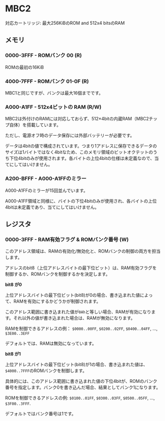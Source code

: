 # MBC2

対応カートリッジ: 最大256KiBのROM and 512x4 bitsのRAM

## メモリ

### 0000-3FFF - ROMバンク 00 (R)

ROMの最初の16KiB

### 4000-7FFF - ROMバンク 01-0F (R)

MBC1と同じですが、バンクは最大16個までです。

### A000-A1FF - 512x4ビットの RAM (R/W)

MBC2は外付けのRAMには対応しておらず、512×4bitの内蔵RAM（MBC2チップ自体）を搭載しています。

ただし、電源オフ時のデータ保存には外部バッテリーが必要です。

データは4bitの値で構成されています。つまり1アドレスに保存できるデータのサイズは1バイトではなく4bitなため、このメモリ領域のビットオクテットのうち下位4bitのみが使用されます。各バイトの上位4bitの仕様は未定義なので、当てにしてはいけません。

### A200-BFFF - A000-A1FFのミラー

A000-A1FFのミラーが15回並んでいます。

A000-A1FF領域と同様に、バイトの下位4bitのみが使用され、各バイトの上位4bitは未定義であり、当てにしてはいけません。

## レジスタ

### 0000-3FFF - RAM有効フラグ & ROMバンク番号 (W)

このアドレス領域は、RAMの有効化/無効化と、ROMバンクの制御の両方を担当します。

アドレスのbit8（上位アドレスバイトの最下位ビット）は、RAM有効フラグを制御するか、ROMバンクを制御するかを決定します。

**bit8 が0**

上位アドレスバイトの最下位ビット(bit8)が0の場合、書き込まれた値によって、RAMを有効にするかどうかが制御されます。

このアドレス範囲に書き込まれた値が`0Ah`と等しい場合、RAMが有効になります。それ以外の値が書き込まれた場合は、RAMが無効になります。

RAMを制御できるアドレスの例： `$0000..00FF`, `$0200..02FF`, `$0400..04FF`, ..., `$3E00..3EFF`

デフォルトでは、RAMは無効になっています。

**bit8 が1**

上位アドレスバイトの最下位ビット(bit8)が1の場合、書き込まれた値は、`$4000..7FFF`のROMバンクを制御します。

具体的には、このアドレス範囲に書き込まれた値の下位4bitが、ROMのバンク番号を指定します。バンク0を書き込んだ場合、結果としてバンク1になります。

ROMを制御できるアドレスの例: `$0100..01FF`, `$0300..03FF`, `$0500..05FF`, ..., `$3F00..3FFF`.

デフォルトではバンク番号は1です。
